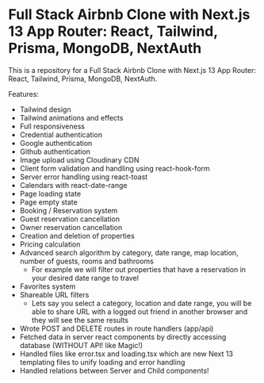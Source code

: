 # Full Stack Airbnb Clone with Next.js 13 App Router: React, Tailwind, Prisma, MongoDB, NextAuth 

This is a repository for a Full Stack Airbnb Clone with Next.js 13 App Router: React, Tailwind, Prisma, MongoDB, NextAuth.

Features:

- Tailwind design
- Tailwind animations and effects
- Full responsiveness
- Credential authentication
- Google authentication
- Github authentication
- Image upload using Cloudinary CDN
- Client form validation and handling using react-hook-form
- Server error handling using react-toast
- Calendars with react-date-range
- Page loading state
- Page empty state
- Booking / Reservation system
- Guest reservation cancellation
- Owner reservation cancellation
- Creation and deletion of properties
- Pricing calculation
- Advanced search algorithm by category, date range, map location, number of guests, rooms and bathrooms
    - For example we will filter out properties that have a reservation in your desired date range to travel
- Favorites system
- Shareable URL filters
    - Lets say you select a category, location and date range, you will be able to share URL with a logged out friend in another browser and they will see the same results
- Wrote POST and DELETE routes in route handlers (app/api)
- Fetched data in server react components by directly accessing database (WITHOUT API! like Magic!)
- Handled files like error.tsx and loading.tsx which are new Next 13 templating files to unify loading and error handling
- Handled relations between Server and Child components!
